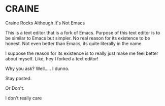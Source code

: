 # CRAINE
Craine Rocks Although It's Not Emacs

This is a text editor that is a fork of Emacs. 
Purpose of this text editor is to be similar to Emacs but simpler. 
No real reason for its existence to be honest. 
Not even better than Emacs, its quite literally in the name. 

I suppose the reason for its existence is to really just make me feel better about myself. 
Like, hey I forked a text editor!

Why you ask? 
Well..... I dunno. 

Stay posted. 

Or Don't. 

I don't really care 
